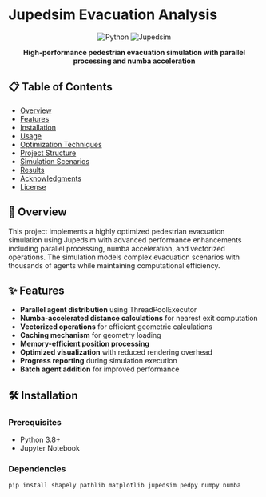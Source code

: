 # Jupedsim Evacuation Analysis

<div align="center">

![Python](https://img.shields.io/badge/Python-3.8%2B-blue.svg)
![Jupedsim](https://img.shields.io/badge/Jupedsim-0.2.0-green.svg)

**High-performance pedestrian evacuation simulation with parallel processing and numba acceleration**

</div>

## 📋 Table of Contents

- [Overview](#overview)
- [Features](#features)
- [Installation](#installation)
- [Usage](#usage)
- [Optimization Techniques](#optimization-techniques)
- [Project Structure](#project-structure)
- [Simulation Scenarios](#simulation-scenarios)
- [Results](#results)
- [Acknowledgments](#acknowledgments)
- [License](#license)

## 📖 Overview

This project implements a highly optimized pedestrian evacuation simulation using Jupedsim with advanced performance enhancements including parallel processing, numba acceleration, and vectorized operations. The simulation models complex evacuation scenarios with thousands of agents while maintaining computational efficiency.

## ✨ Features

- **Parallel agent distribution** using ThreadPoolExecutor
- **Numba-accelerated distance calculations** for nearest exit computation
- **Vectorized operations** for efficient geometric calculations
- **Caching mechanism** for geometry loading
- **Memory-efficient position processing**
- **Optimized visualization** with reduced rendering overhead
- **Progress reporting** during simulation execution
- **Batch agent addition** for improved performance

## 🛠 Installation

### Prerequisites
- Python 3.8+
- Jupyter Notebook

### Dependencies

```bash
pip install shapely pathlib matplotlib jupedsim pedpy numpy numba
```

